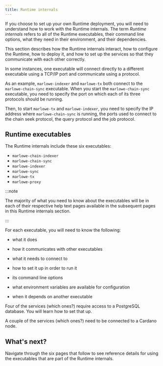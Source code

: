 ```yaml
---
title: Runtime internals
---
```


If you choose to set up your own Runtime deployment, you will need to understand how to work with the Runtime internals. The term *Runtime internals* refers to all of the Runtime executables, their command line options, what they need in their environment, and their dependencies. 

This section describes how the Runtime internals interact, how to configure the Runtime, how to deploy it, and how to set up the services so that they communicate with each other correctly. 

In some instances, one executable will connect directly to a different executable using a TCP/IP port and communicate using a protocol. 

As an example, `marlowe-indexer` and `marlowe-tx` both connect to the `marlowe-chain-sync` executable. When you start the `marlowe-chain-sync` executable, you need to specify the port on which each of its three protocols should be running. 

Then, to start `marlowe-tx` and `marlowe-indexer`, you need to specify the IP address where `marlowe-chain-sync` is running, the ports used to connect to the chain seek protocol, the query protocol and the job protocol. 

## Runtime executables

The Runtime internals include these six executables: 

* `marlowe-chain-indexer`
* `marlowe-chain-sync`
* `marlowe-indexer`
* `marlowe-sync`
* `marlowe-tx`
* `marlowe-proxy`

:::note

The majority of what you need to know about the executables will be in each of their respective help text pages available in the subsequent pages in this Runtime internals section. 

:::

For each executable, you will need to know the following: 

* what it does 

* how it communicates with other executables

* what it needs to connect to 

* how to set it up in order to run it 

* its command line options

* what environment variables are available for configuration

* when it depends on another executable

Four of the services (which ones?) require access to a PostgreSQL database. You will learn how to set that up. 

A couple of the services (which ones?) need to be connected to a Cardano node. 

## What's next? 

Navigate through the six pages that follow to see reference details for using the executables that are part of the Runtime internals. 
